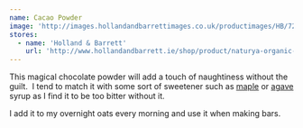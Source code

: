 ```yaml
---
name: Cacao Powder
image: 'http://images.hollandandbarrettimages.co.uk/productimages/HB/724/010234_A.png'
stores:
  - name: 'Holland & Barrett'
    url: 'http://www.hollandandbarrett.ie/shop/product/naturya-organic-cacao-powder-60010234'
---
```



This magical chocolate powder will add a touch of naughtiness without the guilt. &nbsp;I tend to match it with some sort of sweetener such as [maple](/recipes/ingredients/maple-syrup/) or [agave](/recipes/ingredients/agave-syrup/) syrup as I find it to be too bitter without it.

I add it to my overnight oats every morning and use it when making bars.